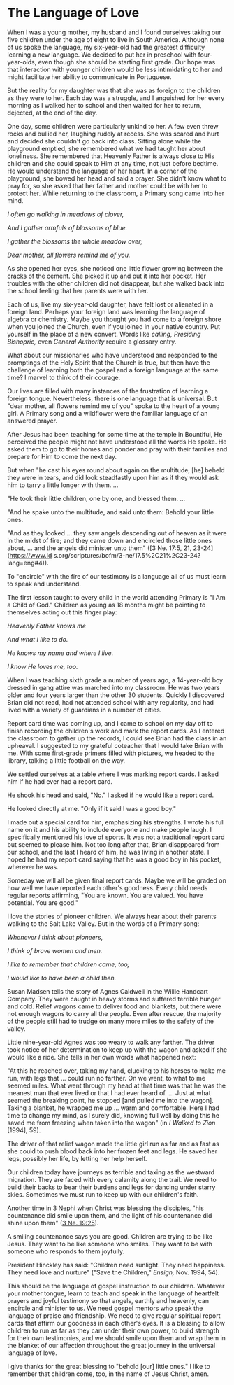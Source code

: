 # The Language of Love

When I was a young mother, my husband and I found ourselves taking our five
children under the age of eight to live in South America. Although none of us
spoke the language, my six-year-old had the greatest difficulty learning a new
language. We decided to put her in preschool with four-year-olds, even though
she should be starting first grade. Our hope was that interaction with younger
children would be less intimidating to her and might facilitate her ability to
communicate in Portuguese.

But the reality for my daughter was that she was as foreign to the children as
they were to her. Each day was a struggle, and I anguished for her every
morning as I walked her to school and then waited for her to return, dejected,
at the end of the day.

One day, some children were particularly unkind to her. A few even threw rocks
and bullied her, laughing rudely at recess. She was scared and hurt and
decided she couldn't go back into class. Sitting alone while the playground
emptied, she remembered what we had taught her about loneliness. She
remembered that Heavenly Father is always close to His children and she could
speak to Him at any time, not just before bedtime. He would understand the
language of her heart. In a corner of the playground, she bowed her head and
said a prayer. She didn't know what to pray for, so she asked that her father
and mother could be with her to protect her. While returning to the classroom,
a Primary song came into her mind.

_I often go walking in meadows of clover,_

_And I gather armfuls of blossoms of blue._

_I gather the blossoms the whole meadow over;_

_Dear mother, all flowers remind me of you._

As she opened her eyes, she noticed one little flower growing between the
cracks of the cement. She picked it up and put it into her pocket. Her
troubles with the other children did not disappear, but she walked back into
the school feeling that her parents were with her.

Each of us, like my six-year-old daughter, have felt lost or alienated in a
foreign land. Perhaps your foreign land was learning the language of algebra
or chemistry. Maybe you thought you had come to a foreign shore when you
joined the Church, even if you joined in your native country. Put yourself in
the place of a new convert. Words like _calling, Presiding Bishopric,_ even
_General Authority_ require a glossary entry.

What about our missionaries who have understood and responded to the
promptings of the Holy Spirit that the Church is true, but then have the
challenge of learning both the gospel and a foreign language at the same time?
I marvel to think of their courage.

Our lives are filled with many instances of the frustration of learning a
foreign tongue. Nevertheless, there is one language that is universal. But
"dear mother, all flowers remind me of you" spoke to the heart of a young
girl. A Primary song and a wildflower were the familiar language of an
answered prayer.

After Jesus had been teaching for some time at the temple in Bountiful, He
perceived the people might not have understood all the words He spoke. He
asked them to go to their homes and ponder and pray with their families and
prepare for Him to come the next day.

But when "he cast his eyes round about again on the multitude, [he] beheld
they were in tears, and did look steadfastly upon him as if they would ask him
to tarry a little longer with them. ...

"He took their little children, one by one, and blessed them. ...

"And he spake unto the multitude, and said unto them: Behold your little ones.

"And as they looked ... they saw angels descending out of heaven as it were in
the midst of fire; and they came down and encircled those little ones about, ...
and the angels did minister unto them" ([3 Ne. 17:5, 21, 23-24](https://www.ld
s.org/scriptures/bofm/3-ne/17.5%2C21%2C23-24?lang=eng#4)).

To "encircle" with the fire of our testimony is a language all of us must
learn to speak and understand.

The first lesson taught to every child in the world attending Primary is "I Am
a Child of God." Children as young as 18 months might be pointing to
themselves acting out this finger play:

_Heavenly Father knows me_

_And what I like to do._

_He knows my name and where I live._

_I know He loves me, too._

When I was teaching sixth grade a number of years ago, a 14-year-old boy
dressed in gang attire was marched into my classroom. He was two years older
and four years larger than the other 30 students. Quickly I discovered Brian
did not read, had not attended school with any regularity, and had lived with
a variety of guardians in a number of cities.

Report card time was coming up, and I came to school on my day off to finish
recording the children's work and mark the report cards. As I entered the
classroom to gather up the records, I could see Brian had the class in an
upheaval. I suggested to my grateful coteacher that I would take Brian with
me. With some first-grade primers filled with pictures, we headed to the
library, talking a little football on the way.

We settled ourselves at a table where I was marking report cards. I asked him
if he had ever had a report card.

He shook his head and said, "No." I asked if he would like a report card.

He looked directly at me. "Only if it said I was a good boy."

I made out a special card for him, emphasizing his strengths. I wrote his full
name on it and his ability to include everyone and make people laugh. I
specifically mentioned his love of sports. It was not a traditional report
card but seemed to please him. Not too long after that, Brian disappeared from
our school, and the last I heard of him, he was living in another state. I
hoped he had my report card saying that he was a good boy in his pocket,
wherever he was.

Someday we will all be given final report cards. Maybe we will be graded on
how well we have reported each other's goodness. Every child needs regular
reports affirming, "You are known. You are valued. You have potential. You are
good."

I love the stories of pioneer children. We always hear about their parents
walking to the Salt Lake Valley. But in the words of a Primary song:

_Whenever I think about pioneers,_

_I think of brave women and men._

_I like to remember that children came, too;_

_I would like to have been a child then._

Susan Madsen tells the story of Agnes Caldwell in the Willie Handcart Company.
They were caught in heavy storms and suffered terrible hunger and cold. Relief
wagons came to deliver food and blankets, but there were not enough wagons to
carry all the people. Even after rescue, the majority of the people still had
to trudge on many more miles to the safety of the valley.

Little nine-year-old Agnes was too weary to walk any farther. The driver took
notice of her determination to keep up with the wagon and asked if she would
like a ride. She tells in her own words what happened next:

"At this he reached over, taking my hand, clucking to his horses to make me
run, with legs that ... could run no farther. On we went, to what to me seemed
miles. What went through my head at that time was that he was the meanest man
that ever lived or that I had ever heard of. ... Just at what seemed the
breaking point, he stopped [and pulled me into the wagon]. Taking a blanket,
he wrapped me up ... warm and comfortable. Here I had time to change my mind, as
I surely did, knowing full well by doing this he saved me from freezing when
taken into the wagon" (in _I Walked to Zion_ [1994], 59).

The driver of that relief wagon made the little girl run as far and as fast as
she could to push blood back into her frozen feet and legs. He saved her legs,
possibly her life, by letting her help herself.

Our children today have journeys as terrible and taxing as the westward
migration. They are faced with every calamity along the trail. We need to
build their backs to bear their burdens and legs for dancing under starry
skies. Sometimes we must run to keep up with our children's faith.

Another time in 3 Nephi when Christ was blessing the disciples, "his
countenance did smile upon them, and the light of his countenance did shine
upon them" ([3 Ne.
19:25](https://www.lds.org/scriptures/bofm/3-ne/19.25?lang=eng#24)).

A smiling countenance says you are good. Children are trying to be like Jesus.
They want to be like someone who smiles. They want to be with someone who
responds to them joyfully.

President Hinckley has said: "Children need sunlight. They need happiness.
They need love and nurture" ("Save the Children," _Ensign,_ Nov. 1994, 54).

This should be the language of gospel instruction to our children. Whatever
your mother tongue, learn to teach and speak in the language of heartfelt
prayers and joyful testimony so that angels, earthly and heavenly, can
encircle and minister to us. We need gospel mentors who speak the language of
praise and friendship. We need to give regular spiritual report cards that
affirm our goodness in each other's eyes. It is a blessing to allow children
to run as far as they can under their own power, to build strength for their
own testimonies, and we should smile upon them and wrap them in the blanket of
our affection throughout the great journey in the universal language of love.

I give thanks for the great blessing to "behold [our] little ones." I like to
remember that children come, too, in the name of Jesus Christ, amen.

